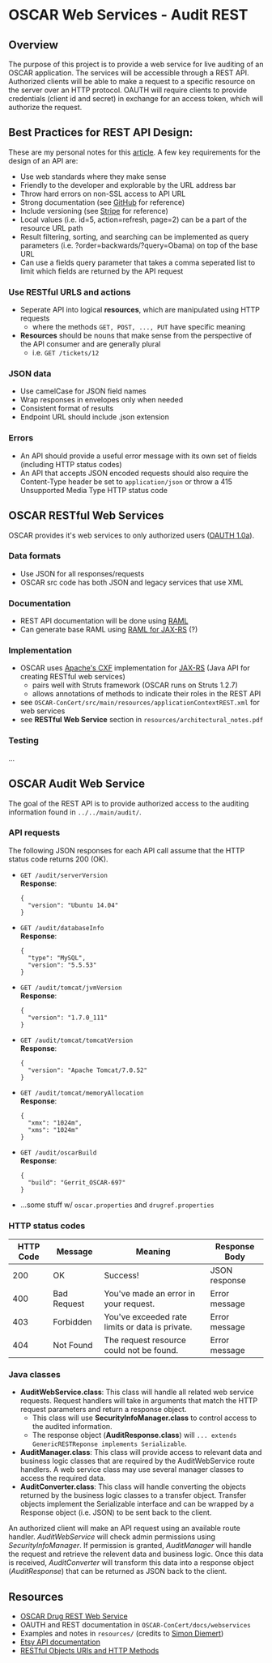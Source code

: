 # OSCAR Web Services - Audit REST
## Overview
The purpose of this project is to provide a web service for live auditing of an OSCAR application. The services will be accessible through a REST API. Authorized clients will be able to make a request to a specific resource on the server over an HTTP protocol. OAUTH will require clients to provide credentials (client id and secret) in exchange for an access token, which will authorize the request.

## Best Practices for REST API Design:
These are my personal notes for this [article](http://vinaysahni.com/best-practices-for-a-pragmatic-restful-api). A few key requirements for the design of an API are:
+ Use web standards where they make sense
+ Friendly to the developer and explorable by the URL address bar
+ Throw hard errors on non-SSL access to API URL
+ Strong documentation (see [GitHub](https://developer.github.com/v3/) for reference)
+ Include versioning (see [Stripe](https://stripe.com/docs/api#versioning) for reference)
+ Local values (i.e. id=5, action=refresh, page=2) can be a part of the resource URL path
+ Result filtering, sorting, and searching can be implemented as query parameters (i.e. ?order=backwards/?query=Obama)
on top of the base URL
+ Can use a fields query parameter that takes a comma seperated list to limit which fields are returned by the API request

### Use RESTful URLS and actions
+ Seperate API into logical **resources**, which are manipulated using HTTP requests 
    - where the methods ```GET, POST, ..., PUT``` have specific meaning
+ **Resources** should be nouns that make sense from the perspective of the API consumer and are generally plural 
    - i.e. ```GET /tickets/12```

### JSON data
+ Use camelCase for JSON field names
+ Wrap responses in envelopes only when needed
+ Consistent format of results
+ Endpoint URL should include .json extension

### Errors
+ An API should provide a useful error message with its own set of fields (including HTTP status codes)
+ An API that accepts JSON encoded requests should also require the Content-Type header be set to ```application/json``` or throw a 415 Unsupported Media Type HTTP status code

## OSCAR RESTful Web Services
OSCAR provides it's web services to only authorized users ([OAUTH 1.0a](https://oauth.net/core/1.0a/)).

### Data formats
+ Use JSON for all responses/requests
+ OSCAR src code has both JSON and legacy services that use XML

### Documentation
+ REST API documentation will be done using [RAML](http://raml.org)
+ Can generate base RAML using [RAML for JAX-RS](https://github.com/mulesoft-labs/raml-for-jax-rs) (?)

### Implementation
+ OSCAR uses [Apache's CXF](https://en.wikipedia.org/wiki/Apache_CXF) implementation for [JAX-RS](https://en.wikipedia.org/wiki/Java_API_for_XML_Web_Services) (Java API for creating RESTful web services)
    - pairs well with Struts framework (OSCAR runs on Struts 1.2.7)
    - allows annotations of methods to indicate their roles in the REST API
+ see ```OSCAR-ConCert/src/main/resources/applicationContextREST.xml``` for web services
+ see **RESTful Web Service** section in ```resources/architectural_notes.pdf```

### Testing
...

## OSCAR Audit Web Service
The goal of the REST API is to provide authorized access to the auditing information found in ```../../main/audit/```.

### API requests
The following JSON responses for each API call assume that the HTTP status code returns 200 (OK).
+ ```GET /audit/serverVersion```  
  **Response**:
  ```
  {
    "version": "Ubuntu 14.04"
  }
  ```
+ ```GET /audit/databaseInfo```  
  **Response**:
  ```
  {
    "type": "MySQL",
    "version": "5.5.53"
  }
  ```
+ ```GET /audit/tomcat/jvmVersion```  
  **Response**:
  ```
  {
    "version": "1.7.0_111"
  }
  ```
+ ```GET /audit/tomcat/tomcatVersion```  
  **Response**:
  ```
  {
    "version": "Apache Tomcat/7.0.52"
  }
  ```
+ ```GET /audit/tomcat/memoryAllocation```  
  **Response**:
  ```
  {
    "xmx": "1024m",
    "xms": "1024m"
  }
  ```
+ ```GET /audit/oscarBuild```  
  **Response**:
  ```
  {
    "build": "Gerrit_OSCAR-697"
  }
  ```
+ ...some stuff w/ ```oscar.properties``` and ```drugref.properties```

### HTTP status codes
| HTTP Code | Message            | Meaning                                         | Response Body                         |
| --------- | ------------------ | ----------------------------------------------- | ------------------------------------- |
| 200       | OK                 | Success!                                        | JSON response                         |
| 400       | Bad Request        | You've made an error in your request.           | Error message                         |
| 403       | Forbidden          | You've exceeded rate limits or data is private. | Error message                         |
| 404       | Not Found          | The request resource could not be found.        | Error message                         |

### Java classes
+ **AuditWebService.class**: This class will handle all related web service requests. Request handlers will take in arguments that match the HTTP request parameters and return a response object.
    - This class will use **SecurityInfoManager.class** to control access to the audited information.
    - The response object (**AuditResponse.class**) will ```... extends GenericRESTReponse implements Serializable```.
+ **AuditManager.class**: This class will provide access to relevant data and business logic classes that are required by the AuditWebService route handlers. A web service class may use several manager classes to access the required data.
+ **AuditConverter.class**: This class will handle converting the objects returned by the business logic classes to a transfer object. Transfer objects implement the Serializable interface and can be wrapped by a Response object (i.e. JSON) to be sent back to the client.

An authorized client will make an API request using an available route handler. *AuditWebService* will check admin permissions using *SecurityInfoManager*. If permission is granted, *AuditManager* will handle the request and retrieve the relevent data and business logic. Once this data is received, *AuditConverter* will transform this data into a response object (*AuditResponse*) that can be returned as JSON back to the client.

## Resources
+ [OSCAR Drug REST Web Service](https://github.com/williamgrosset/OSCAR-ConCert/commit/4964b70cf4963b44cc3d2feba17d5e9b7df159a5)
+ OAUTH and REST documentation in ```OSCAR-ConCert/docs/webservices```
+ Examples and notes in ```resources/``` (credits to [Simon Diemert](https://github.com/sdiemert))
+ [Etsy API documentation](https://etsy.com/developers/documentation/getting_started/api_basics)
+ [RESTful Objects URIs and HTTP Methods](https://youtube.com/watch?v=grXnAMIQ_1Q)
